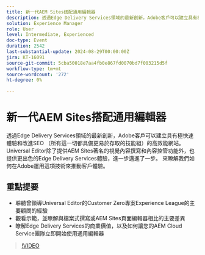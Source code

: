 ```yaml
---
title: 新一代AEM Sites搭配通用編輯器
description: 透過Edge Delivery Services領域的最新創新，Adobe客戶可以建立具有極快速體驗和改進SEO （所有這一切都具備更易於存取的技能組）的高效能網站。 Universal Editor除了提供AEM Sites著名的視覺內容撰寫和內容控管功能外，也提供更出色的Edge Delivery Services體驗，進一步邁進了一步。 來瞭解我們如何在Adobe運用這項技術來推動客戶體驗。 聆聽曾領導Universal Editor的Customer Zero專案的主要顧問的經驗，Experience League參閱示範，並瞭解與Doc-Based Authoring或AEM Sites Page Editor相比的主要差異。瞭解Edge Delivery Services的商業價值，以及如何讓您的AEM Cloud Service團隊現在開始使用Universal Editor
solution: Experience Manager
role: User
level: Intermediate, Experienced
doc-type: Event
duration: 2542
last-substantial-update: 2024-08-29T00:00:00Z
jira: KT-16091
source-git-commit: 5cba50018e7aa4fb0e867fd0070bd7f003215d5f
workflow-type: tm+mt
source-wordcount: '272'
ht-degree: 0%

---
```



# 新一代AEM Sites搭配通用編輯器

透過Edge Delivery Services領域的最新創新，Adobe客戶可以建立具有極快速體驗和改進SEO （所有這一切都具備更易於存取的技能組）的高效能網站。 Universal Editor除了提供AEM Sites著名的視覺內容撰寫和內容控管功能外，也提供更出色的Edge Delivery Services體驗，進一步邁進了一步。 來瞭解我們如何在Adobe運用這項技術來推動客戶體驗。

## 重點提要

* 聆聽曾領導Universal Editor的Customer Zero專案Experience League的主要顧問的經驗
* 觀看示範，並瞭解與檔案式撰寫或AEM Sites頁面編輯器相比的主要差異
* 瞭解Edge Delivery Services的商業價值，以及如何讓您的AEM Cloud Service團隊立即開始使用通用編輯器

>[!VIDEO](https://video.tv.adobe.com/v/3433164/?learn=on)
